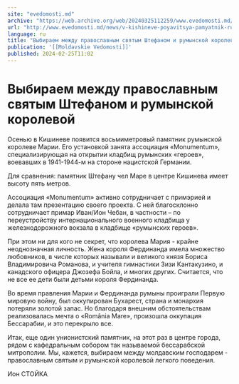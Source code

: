 ```yaml
---
site: "evedomosti.md"
archive: "https://web.archive.org/web/20240325112259/www.evedomosti.md/news/v-kishineve-poyavitsya-pamyatnik-rumynskoj-koroleve-marii"
url: "http://www.evedomosti.md/news/v-kishineve-poyavitsya-pamyatnik-rumynskoj-koroleve-marii"
language: ru
title: "Выбираем между православным святым Штефаном и румынской королевой"
publication: '[[Moldavskie Vedomosti]]'
published: 2024-02-25T11:02
---
```


# Выбираем между православным святым Штефаном и румынской королевой

Осенью в Кишиневе появится восьмиметровый памятник румынской королеве Марии. Его установкой занята ассоциация «Monumentum», специализирующая на открытии кладбищ румынских «героев», воевавших в 1941-1944-м на стороне нацистской Германии.

Для сравнения: памятник Штефану чел Маре в центре Кишинева имеет высоту пять метров.

Ассоциация «Monumentum» активно сотрудничает с примэрией и делала там презентацию своего проекта. С ней благосклонно сотрудничает примар Иван/Ион Чебан, в частности – по переустройству интернационального военного кладбища у железнодорожного вокзала в кладбище «румынских героев».

При этом ни для кого не секрет, что королева Мария - крайне неоднозначная личность. Жена короля Фердинанда имела множество любовников, в числе которых называли и великого князя Бориса Владимировича Романова, и учителя гимнастики Зизи Кантакузино, и канадского офицера Джозефа Бойла, и многих других. Считается, что не все ее дети были детьми короля Фердинанда.

Во время правления Марии и Фердинанда румыны проиграли Первую мировую войну, был оккупирован Бухарест, страна и монархия потеряли золотой запас. Но благодаря внешним обстоятельствам реализовалась мечта о «România Mare», произошла оккупация Бессарабии, и это перекрыло все.

Итак, еще один унионистский памятник, на этот раз в центре города, рядом с кафедральным собором так называемой бессарабской митрополии. Мы, кажется, выбираем между молдавским господарем - православным святым и румынской королевой легкого поведения.

Ион СТОЙКА